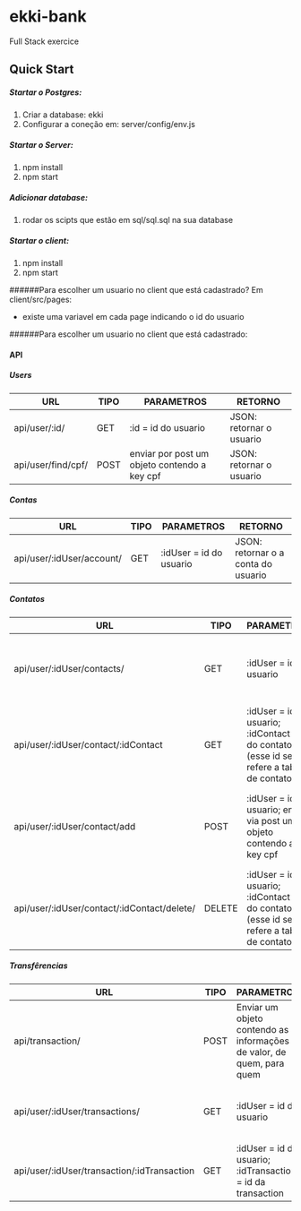 # ekki-bank
Full Stack exercice


## Quick Start

##### Startar o Postgres:
1. Criar a database: ekki
2. Configurar a coneção em: server/config/env.js

##### Startar o Server:
1. npm install
2. npm start

##### Adicionar database:
1. rodar os scipts que estão em sql/sql.sql na sua database

##### Startar o client:
1. npm install
2. npm start

######Para escolher um usuario no client que está cadastrado?
Em client/src/pages:
- existe uma variavel em cada page indicando o id do usuario

######Para escolher um usuario no client que está cadastrado:


#### API

##### Users

URL  | TIPO | PARAMETROS | RETORNO |
------------- | ------------- | ------------- | ------------- |
api/user/:id/ | GET | :id = id do usuario | JSON: retornar o usuario
api/user/find/cpf/ | POST | enviar por post um objeto contendo a key cpf | JSON: retornar o usuario

##### Contas
URL  | TIPO | PARAMETROS | RETORNO |
------------- | ------------- | ------------- | ------------- |
api/user/:idUser/account/ | GET | :idUser = id do usuario | JSON: retornar o a conta do usuario


##### Contatos
URL  | TIPO | PARAMETROS | RETORNO |
------------- | ------------- | ------------- | ------------- |
api/user/:idUser/contacts/ | GET | :idUser = id do usuario | JSON: retorna todo os contatos do usuario
api/user/:idUser/contact/:idContact | GET | :idUser = id do usuario; :idContact = id do contato (esse id se refere a tabela de contatos)  | JSON: retorna todo o contato requerido
api/user/:idUser/contact/add | POST | :idUser = id do usuario; enviar via post um objeto contendo a key cpf  | JSON: retorna uma message e o status da requisição
api/user/:idUser/contact/:idContact/delete/ | DELETE | :idUser = id do usuario; :idContact = id do contato (esse id se refere a tabela de contatos)  | JSON: retorna uma message e o status da requisição

##### Transfêrencias
URL  | TIPO | PARAMETROS | RETORNO |
------------- | ------------- | ------------- | ------------- |
api/transaction/ | POST | Enviar um objeto contendo as informações de valor, de quem, para quem | JSON: retorna uma message e o status da requisição
api/user/:idUser/transactions/ | GET | :idUser = id do usuario | JSON: retorna todas as transferencias daquele usuario
api/user/:idUser/transaction/:idTransaction | GET | :idUser = id do usuario; :idTransaction = id da transaction | JSON: retorna uma transferencia

